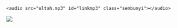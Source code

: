 
<body>

   <!-- Ganti Audio di sini -->
    <audio src="ultah.mp3" id="linkmp3" class="sembunyi"></audio>


   <div id="bodyblur">
     <!-- Wallpaper / Background --><img src="sayang.jpg" id="wallpaper"/>
   </div>
